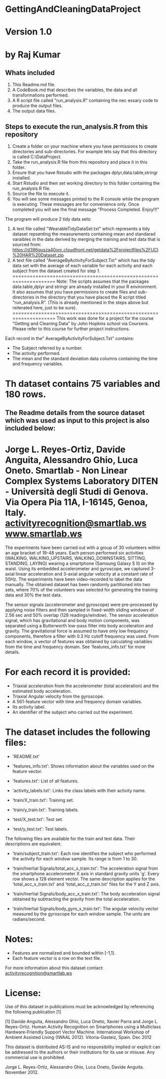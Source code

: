 # GettingAndCleaningDataProject
Version 1.0
==================================================================
by Raj Kumar
==================================================================
Whats included
---------------
1. This Readme.md file.
2. A CodeBook.md that describes the variables, the data and all transformations performed.
3. A R script file called "run_analysis.R" containing the nec essary code to produce the output files.
4. The output data files.

Steps to execute the run_analysis.R from this repository
---------------------------------------------------------
1. Create a folder on your machine where you have permissions to create directories and sub-directories. For example lets say that this directory is called C:\DataProject.
2. Take the run_analysis.R file from this repository and place it in this folder.
3. Ensure that you have Rstudio with the packages dplyr,data.table,stringr installed.
4. Start Rstudio and then set working directory to this folder containing the run_analysis.R file.
5. Source the file to execute it.
6. You will see some messages printed to the R console while the program is executing. These messages are for convenience only. Once completed you will see the final message "Process Completed. Enjoy!!!"

The program will produce 2 tidy data sets:
1. A text file called "WearableTidyDataSet.txt" which represents a tidy dataset repsenting the measurements containing mean and       standarad varaibles in the data derived by merging the training and test data that is sourced from:
		https://d396qusza40orc.cloudfront.net/getdata%2Fprojectfiles%2FUCI%20HAR%20Dataset.zip
2. A text file called "AverageByActivityForSubject.Txt" which has the tidy data set with the average of each variable for each activity and each subject from the dataset created for step 1.
==================================================================
Note: The scripts assumes that the packages data.table,dplyr and stringr are already installed in your R environment. It also assumes that you have permissions to create files and sub-directories in the directory that you have placed the R script titled "run_analysis.R". 
  (This is already mentioned in the steps above but reiterated here, just to be sure).
==================================================================
This work was done for a project for the course "Getting and Cleaning Data" by John Hopkins school via Coursera. Please refer to this course for further project instructions.

Each record in the" AverageByActivityForSubject.Txt" contains:
- The Subject referred by a number.
- The activity performed.
- The mean and the standard deviation data columns containing the time and frequency variables.

Th dataset contains 75 variables and 180 rows.
==================================================================

The Readme details from the source dataset which was used as input to this project is also included below:
------------------------------------------------------------------------------------------------------------------------------------
Jorge L. Reyes-Ortiz, Davide Anguita, Alessandro Ghio, Luca Oneto.
Smartlab - Non Linear Complex Systems Laboratory
DITEN - Università degli Studi di Genova.
Via Opera Pia 11A, I-16145, Genoa, Italy.
activityrecognition@smartlab.ws
www.smartlab.ws
==================================================================

The experiments have been carried out with a group of 30 volunteers within an age bracket of 19-48 years. Each person performed six activities (WALKING, WALKING_UPSTAIRS, WALKING_DOWNSTAIRS, SITTING, STANDING, LAYING) wearing a smartphone (Samsung Galaxy S II) on the waist. Using its embedded accelerometer and gyroscope, we captured 3-axial linear acceleration and 3-axial angular velocity at a constant rate of 50Hz. The experiments have been video-recorded to label the data manually. The obtained dataset has been randomly partitioned into two sets, where 70% of the volunteers was selected for generating the training data and 30% the test data. 

The sensor signals (accelerometer and gyroscope) were pre-processed by applying noise filters and then sampled in fixed-width sliding windows of 2.56 sec and 50% overlap (128 readings/window). The sensor acceleration signal, which has gravitational and body motion components, was separated using a Butterworth low-pass filter into body acceleration and gravity. The gravitational force is assumed to have only low frequency components, therefore a filter with 0.3 Hz cutoff frequency was used. From each window, a vector of features was obtained by calculating variables from the time and frequency domain. See 'features_info.txt' for more details. 

For each record it is provided:
======================================

- Triaxial acceleration from the accelerometer (total acceleration) and the estimated body acceleration.
- Triaxial Angular velocity from the gyroscope. 
- A 561-feature vector with time and frequency domain variables. 
- Its activity label. 
- An identifier of the subject who carried out the experiment.

The dataset includes the following files:
=========================================

- 'README.txt'

- 'features_info.txt': Shows information about the variables used on the feature vector.

- 'features.txt': List of all features.

- 'activity_labels.txt': Links the class labels with their activity name.

- 'train/X_train.txt': Training set.

- 'train/y_train.txt': Training labels.

- 'test/X_test.txt': Test set.

- 'test/y_test.txt': Test labels.

The following files are available for the train and test data. Their descriptions are equivalent. 

- 'train/subject_train.txt': Each row identifies the subject who performed the activity for each window sample. Its range is from 1 to 30. 

- 'train/Inertial Signals/total_acc_x_train.txt': The acceleration signal from the smartphone accelerometer X axis in standard gravity units 'g'. Every row shows a 128 element vector. The same description applies for the 'total_acc_x_train.txt' and 'total_acc_z_train.txt' files for the Y and Z axis. 

- 'train/Inertial Signals/body_acc_x_train.txt': The body acceleration signal obtained by subtracting the gravity from the total acceleration. 

- 'train/Inertial Signals/body_gyro_x_train.txt': The angular velocity vector measured by the gyroscope for each window sample. The units are radians/second. 

Notes: 
======
- Features are normalized and bounded within [-1,1].
- Each feature vector is a row on the text file.

For more information about this dataset contact: activityrecognition@smartlab.ws

License:
========
Use of this dataset in publications must be acknowledged by referencing the following publication [1] 

[1] Davide Anguita, Alessandro Ghio, Luca Oneto, Xavier Parra and Jorge L. Reyes-Ortiz. Human Activity Recognition on Smartphones using a Multiclass Hardware-Friendly Support Vector Machine. International Workshop of Ambient Assisted Living (IWAAL 2012). Vitoria-Gasteiz, Spain. Dec 2012

This dataset is distributed AS-IS and no responsibility implied or explicit can be addressed to the authors or their institutions for its use or misuse. Any commercial use is prohibited.

Jorge L. Reyes-Ortiz, Alessandro Ghio, Luca Oneto, Davide Anguita. November 2012.
